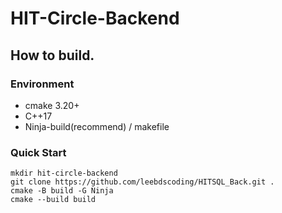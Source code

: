 # HIT-Circle-Backend

## How to build.

### Environment

- cmake 3.20+
- C++17
- Ninja-build(recommend) / makefile

### Quick Start

```
mkdir hit-circle-backend
git clone https://github.com/leebdscoding/HITSQL_Back.git .
cmake -B build -G Ninja
cmake --build build
```